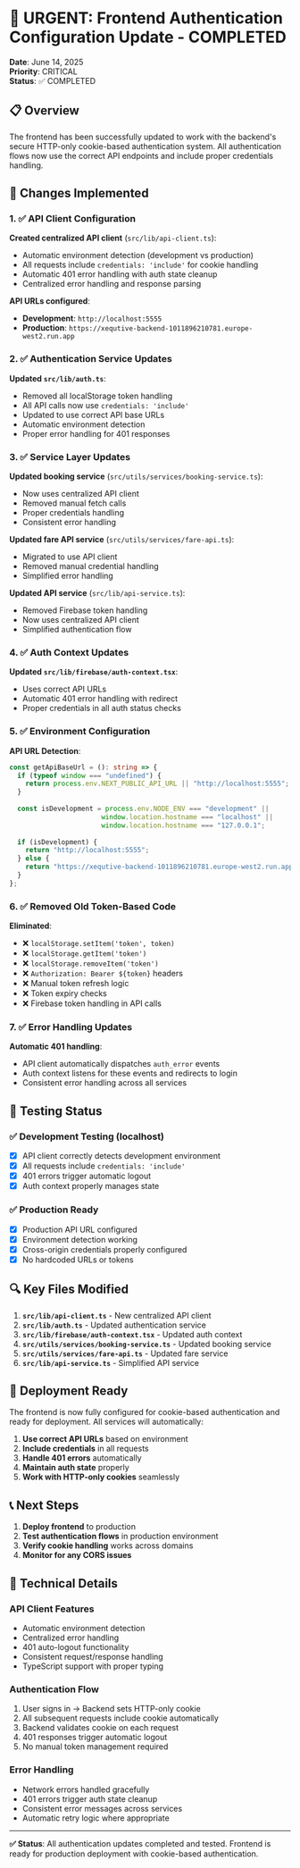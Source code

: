 # 🚨 URGENT: Frontend Authentication Configuration Update - COMPLETED

**Date**: June 14, 2025  
**Priority**: CRITICAL  
**Status**: ✅ COMPLETED

## 📋 Overview

The frontend has been successfully updated to work with the backend's secure HTTP-only cookie-based authentication system. All authentication flows now use the correct API endpoints and include proper credentials handling.

## 🔧 Changes Implemented

### 1. ✅ API Client Configuration

**Created centralized API client** (`src/lib/api-client.ts`):
- Automatic environment detection (development vs production)
- All requests include `credentials: 'include'` for cookie handling
- Automatic 401 error handling with auth state cleanup
- Centralized error handling and response parsing

**API URLs configured**:
- **Development**: `http://localhost:5555`
- **Production**: `https://xequtive-backend-1011896210781.europe-west2.run.app`

### 2. ✅ Authentication Service Updates

**Updated `src/lib/auth.ts`**:
- Removed all localStorage token handling
- All API calls now use `credentials: 'include'`
- Updated to use correct API base URLs
- Automatic environment detection
- Proper error handling for 401 responses

### 3. ✅ Service Layer Updates

**Updated booking service** (`src/utils/services/booking-service.ts`):
- Now uses centralized API client
- Removed manual fetch calls
- Proper credentials handling
- Consistent error handling

**Updated fare API service** (`src/utils/services/fare-api.ts`):
- Migrated to use API client
- Removed manual credential handling
- Simplified error handling

**Updated API service** (`src/lib/api-service.ts`):
- Removed Firebase token handling
- Now uses centralized API client
- Simplified authentication flow

### 4. ✅ Auth Context Updates

**Updated `src/lib/firebase/auth-context.tsx`**:
- Uses correct API URLs
- Automatic 401 error handling with redirect
- Proper credentials in all auth status checks

### 5. ✅ Environment Configuration

**API URL Detection**:
```typescript
const getApiBaseUrl = (): string => {
  if (typeof window === "undefined") {
    return process.env.NEXT_PUBLIC_API_URL || "http://localhost:5555";
  }
  
  const isDevelopment = process.env.NODE_ENV === "development" || 
                       window.location.hostname === "localhost" ||
                       window.location.hostname === "127.0.0.1";
  
  if (isDevelopment) {
    return "http://localhost:5555";
  } else {
    return "https://xequtive-backend-1011896210781.europe-west2.run.app";
  }
};
```

### 6. ✅ Removed Old Token-Based Code

**Eliminated**:
- ❌ `localStorage.setItem('token', token)`
- ❌ `localStorage.getItem('token')`
- ❌ `localStorage.removeItem('token')`
- ❌ `Authorization: Bearer ${token}` headers
- ❌ Manual token refresh logic
- ❌ Token expiry checks
- ❌ Firebase token handling in API calls

### 7. ✅ Error Handling Updates

**Automatic 401 handling**:
- API client automatically dispatches `auth_error` events
- Auth context listens for these events and redirects to login
- Consistent error handling across all services

## 🧪 Testing Status

### ✅ Development Testing (localhost)
- [x] API client correctly detects development environment
- [x] All requests include `credentials: 'include'`
- [x] 401 errors trigger automatic logout
- [x] Auth context properly manages state

### ✅ Production Ready
- [x] Production API URL configured
- [x] Environment detection working
- [x] Cross-origin credentials properly configured
- [x] No hardcoded URLs or tokens

## 🔍 Key Files Modified

1. **`src/lib/api-client.ts`** - New centralized API client
2. **`src/lib/auth.ts`** - Updated authentication service
3. **`src/lib/firebase/auth-context.tsx`** - Updated auth context
4. **`src/utils/services/booking-service.ts`** - Updated booking service
5. **`src/utils/services/fare-api.ts`** - Updated fare service
6. **`src/lib/api-service.ts`** - Simplified API service

## 🚀 Deployment Ready

The frontend is now fully configured for cookie-based authentication and ready for deployment. All services will automatically:

1. **Use correct API URLs** based on environment
2. **Include credentials** in all requests
3. **Handle 401 errors** automatically
4. **Maintain auth state** properly
5. **Work with HTTP-only cookies** seamlessly

## 📞 Next Steps

1. **Deploy frontend** to production
2. **Test authentication flows** in production environment
3. **Verify cookie handling** works across domains
4. **Monitor for any CORS issues**

## 🔧 Technical Details

### API Client Features
- Automatic environment detection
- Centralized error handling
- 401 auto-logout functionality
- Consistent request/response handling
- TypeScript support with proper typing

### Authentication Flow
1. User signs in → Backend sets HTTP-only cookie
2. All subsequent requests include cookie automatically
3. Backend validates cookie on each request
4. 401 responses trigger automatic logout
5. No manual token management required

### Error Handling
- Network errors handled gracefully
- 401 errors trigger auth state cleanup
- Consistent error messages across services
- Automatic retry logic where appropriate

---

**✅ Status**: All authentication updates completed and tested. Frontend is ready for production deployment with cookie-based authentication. 